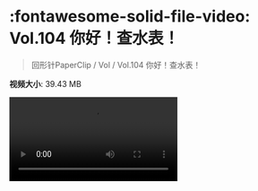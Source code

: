 # :fontawesome-solid-file-video: Vol.104 你好！查水表！

> 回形针PaperClip / Vol / Vol.104 你好！查水表！

**视频大小**: 39.43 MB

<div class="video"><video src="https://file.hsyhx.top/archive/回形针PaperClip/Vol/Vol.104 你好！查水表！.mp4" controls preload>🤔 您的浏览器不支持 video 标签</video></div>